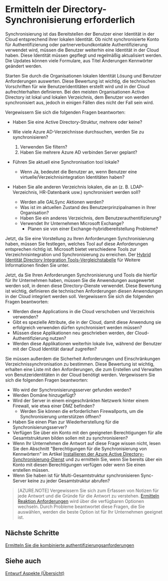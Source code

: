 <properties
    pageTitle="Azure Active Directory Hybrid Identität Entwurf Faktoren - bestimmen Directory-Synchronisierung Anforderungen | Microsoft Azure"
    description="Identifizieren, welche Anforderungen erforderlich sind, für die Synchronisierung von allen Benutzern zwischen on = lokale und Cloud für Unternehmen."
    documentationCenter=""
    services="active-directory"
    authors="billmath"
    manager="femila"
    editor=""/>

<tags
    ms.service="active-directory"
    ms.devlang="na"
    ms.topic="article"
    ms.tgt_pltfrm="na"
    ms.workload="identity" 
    ms.date="08/08/2016"
    ms.author="billmath"/>

# <a name="determine-directory-synchronization-requirements"></a>Ermitteln der Directory-Synchronisierung erforderlich
Synchronisierung ist das Bereitstellen der Benutzer einer Identität in der Cloud entsprechend ihrer lokalen Identität. Ob nicht synchronisierte Konto für Authentifizierung oder partnerverbundkontakte Authentifizierung verwendet wird, müssen die Benutzer weiterhin eine Identität in der Cloud haben.  Diese Identität müssen gepflegt und regelmäßig aktualisiert werden.  Die Updates können viele Formulare, aus Titel Änderungen Kennwörter geändert werden.  

Starten Sie durch die Organisationen lokalen Identität Lösung und Benutzer Anforderungen auswerten. Diese Bewertung ist wichtig, die technischen Vorschriften für wie Benutzeridentitäten erstellt wird und in der Cloud aufrechterhalten definieren.  Bei den meisten Organisationen Active Directory ist lokal und lokalen Verzeichnis, dem Benutzer von werden synchronisiert aus, jedoch in einigen Fällen dies nicht der Fall sein wird.  

Vergewissern Sie sich die folgenden Fragen beantworten:


- Haben Sie eine Active Directory-Struktur, mehrere oder keine?
 - Wie viele Azure AD-Verzeichnisse durchsuchen, werden Sie zu synchronisieren?
 
    1. Verwenden Sie filtern?
    2. Haben Sie mehrere Azure AD verbinden Server geplant?
  
- Führen Sie aktuell eine Synchronisation tool lokale?
  - Wenn Ja, bedeutet die Benutzer an, wenn Benutzer eine virtuelle/Verzeichnisintegration Identitäten haben?
- Haben Sie alle anderen Verzeichnis lokalen, die an (z. B. LDAP-Verzeichnis, HR-Datenbank usw.) synchronisiert werden soll?
  - Werden alle GALSync Aktionen werden?
  - Was ist im aktuellen Zustand des Benutzerprinzipalnamen in Ihrer Organisation? 
  - Haben Sie ein anderes Verzeichnis, dem Benutzerauthentifizierung?
  - Verwendet Ihr Unternehmen Microsoft Exchange?
    - Planen sie von einer Exchange-hybridbereitstellung Probleme?

Jetzt, da Sie eine Vorstellung zu Ihren Anforderungen Synchronisierung haben, müssen Sie festlegen, welches Tool auf diese Anforderungen entsprechen richtig ist.  Microsoft bietet verschiedene Tools zur Verzeichnisintegration und Synchronisierung zu erreichen.  Der [Hybrid Identität Directory Integration Tools-Vergleichstabelle](active-directory-hybrid-identity-design-considerations-tools-comparison.md) für Weitere Informationen finden Sie unter. 
   
Jetzt, da Sie Ihren Anforderungen Synchronisierung und Tools die hierfür für Ihr Unternehmen haben, müssen Sie die Anwendungen ausgewertet werden soll, in denen diese Directory-Dienste verwendet. Diese Bewertung ist wichtig, definieren die technischen Anforderungen diesen Anwendungen in der Cloud integriert werden soll. Vergewissern Sie sich die folgenden Fragen beantworten:

- Werden diese Applications in die Cloud verschoben und Verzeichnis verwenden?
- Gibt es spezielle Attribute, die in der Cloud, damit diese Anwendung sie erfolgreich verwenden dürfen synchronisiert werden müssen?
- Müssen diese Applikationen neu geschrieben werden, der Cloud-Authentifizierung nutzen?
- Werden diese Applikationen weiterhin lokale live, während der Benutzer mit der Cloud Identität darauf zugreifen?

Sie müssen außerdem die Sicherheit Anforderungen und Einschränkungen Verzeichnissynchronisation zu bestimmen. Diese Bewertung ist wichtig, erhalten eine Liste mit den Anforderungen, die zum Erstellen und Verwalten von Benutzeridentitäten in der Cloud benötigt werden. Vergewissern Sie sich die folgenden Fragen beantworten:

- Wo wird der Synchronisierungsserver gefunden werden?
- Werden Domäne hinzugefügt?
- Wird der Server in einem eingeschränkten Netzwerk hinter einem Firewall, wie etwa einer DMZ befinden?
  - Werden Sie können die erforderlichen Firewallports, um die Synchronisierung unterstützen öffnen?
- Haben Sie einen Plan zur Wiederherstellung für die Synchronisierungsserver?
- Verfügen Sie über ein Konto mit den geeigneten Berechtigungen für alle Gesamtstrukturen bilden sollen mit zu synchronisieren?
 - Wenn Ihr Unternehmen die Antwort auf diese Frage wissen nicht, lesen Sie den Abschnitt "Berechtigungen für die Synchronisierung von Kennwörtern" im Artikel [Installieren der Azure Active Directory-Synchronisierung-Dienst](https://msdn.microsoft.com/library/azure/dn757602.aspx#BKMK_CreateAnADAccountForTheSyncService) und zu ermitteln Sie, wenn Sie bereits über ein Konto mit diesen Berechtigungen verfügen oder wenn Sie einen erstellen müssen.
- Wenn Sie haben ist für Multi-Gesamtstruktur synchronisieren Sync-Server keine zu jeder Gesamtstruktur abrufen?
 
>[AZURE.NOTE]
Vergewissern Sie sich zum Erfassen von Notizen für jede Antwort und die Gründe für die Antwort zu verstehen. [Ermitteln Reaktion Anforderungen](active-directory-hybrid-identity-design-considerations-incident-response-requirements.md) wird über die verfügbaren Optionen wechseln. Durch Probleme beantwortet diese Fragen, die Sie auswählen, werden die beste Option ist für Ihr Unternehmen geeignet ist.

## <a name="next-steps"></a>Nächste Schritte
[Ermitteln Sie die kombinierte authentifizierungsanforderungen](active-directory-hybrid-identity-design-considerations-multifactor-auth-requirements.md)

## <a name="see-also"></a>Siehe auch
[Entwurf Aspekte (Übersicht)](active-directory-hybrid-identity-design-considerations-overview.md)
